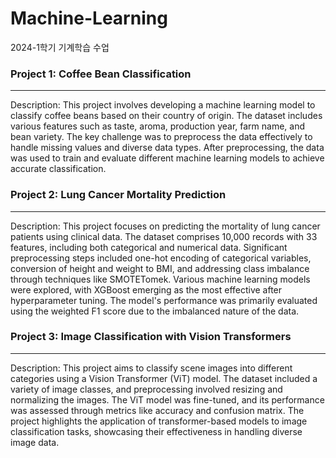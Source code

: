 # Machine-Learning
2024-1학기 기계학습 수업



### Project 1: Coffee Bean Classification
- - -
Description:
This project involves developing a machine learning model to classify coffee beans based on their country of origin. The dataset includes various features such as taste, aroma, production year, farm name, and bean variety. The key challenge was to preprocess the data effectively to handle missing values and diverse data types. After preprocessing, the data was used to train and evaluate different machine learning models to achieve accurate classification.

### Project 2: Lung Cancer Mortality Prediction
---
Description:
This project focuses on predicting the mortality of lung cancer patients using clinical data. The dataset comprises 10,000 records with 33 features, including both categorical and numerical data. Significant preprocessing steps included one-hot encoding of categorical variables, conversion of height and weight to BMI, and addressing class imbalance through techniques like SMOTETomek. Various machine learning models were explored, with XGBoost emerging as the most effective after hyperparameter tuning. The model's performance was primarily evaluated using the weighted F1 score due to the imbalanced nature of the data.

### Project 3: Image Classification with Vision Transformers
---
Description:
This project aims to classify scene images into different categories using a Vision Transformer (ViT) model. The dataset included a variety of image classes, and preprocessing involved resizing and normalizing the images. The ViT model was fine-tuned, and its performance was assessed through metrics like accuracy and confusion matrix. The project highlights the application of transformer-based models to image classification tasks, showcasing their effectiveness in handling diverse image data.







